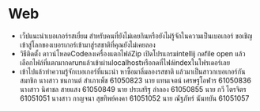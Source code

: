 # Web
  - เว็ปแนะนำเบอเกอร์รสเยี่ยม สำหรับคนที่ยังไม่เคยกินหรือยังไม่รู้จักในความเป็นเบอเกอร์ ขอเชิญเข้าสู่โลกของเบอรเกอร์เข้ามาสู่รสชาติที่คุณยังไม่เคยลอง
  - วิธีติดตั้ง ดาวน์โหลดCodeลงเครื่องแตกไฟล์Zip เปิดโปรแกรมintellij กดfile open แล้วเลือกไฟล์ที่แตกมากดrunแล้วเข้าผ่านlocalhostหรือกดที่ไฟล์indexในโฟรเดอร์เลย
  - เข้าไปแล้วทำความรู้จักเบอเกอร์ที่แนะนำ หาซื้อมาลิ่มลองรสชาติ แล้วมาเป็นสาวกเบอเกอร์กัน
  สมาชิก
  นางสาว ชนกานต์ สำเภาเพ็ช 61050823
  นาย แทนเจตน์ เศรษฐโอฬาร 61050836
  นางสาว นิศาชล สายแสง 61050849
  นาย ประเสริฐ ลำลอง  61050855
  นาย กวี ไตรจิตร 61051051
  นางสาว กาญจนา สุขทิพย์คงคา 61051052
  นาย ณัฐภัทร์ นันทบัน 61051057
